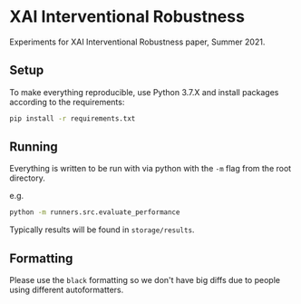 # XAI Interventional Robustness

Experiments for XAI Interventional Robustness paper, Summer 2021.

## Setup

To make everything reproducible, use Python 3.7.X and install packages according to the requirements:

```bash
pip install -r requirements.txt
```

## Running

Everything is written to be run with via python with the `-m` flag from the root directory.

e.g.

```bash
python -m runners.src.evaluate_performance
```

Typically results will be found in `storage/results`.

## Formatting

Please use the `black` formatting so we don't have big diffs due to people using different autoformatters.
